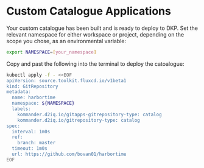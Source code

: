 # Custom Catalogue Applications

Your custom catalogue has been built and is ready to deploy to DKP. Set the relevant namespace for either workspace or project, depending on the scope you chose, as an environmental variable:

```bash
export NAMESPACE=[your_namespace]
````

Copy and past the following into the terminal to deploy the catoalogue:

```bash
kubectl apply -f - <<EOF
apiVersion: source.toolkit.fluxcd.io/v1beta1
kind: GitRepository
metadata:
  name: harbortime
  namespace: ${NAMESPACE}
  labels:
    kommander.d2iq.io/gitapps-gitrepository-type: catalog
    kommander.d2iq.io/gitrepository-type: catalog
spec:
  interval: 1m0s
  ref:
    branch: master
  timeout: 1m0s
  url: https://github.com/bovan01/harbortime
EOF
```
